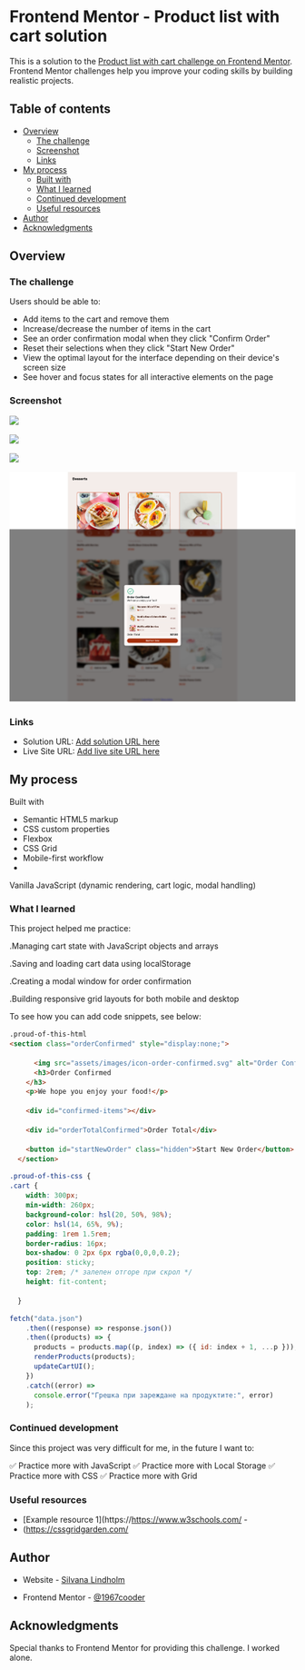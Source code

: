 # Frontend Mentor - Product list with cart solution

This is a solution to the [Product list with cart challenge on Frontend Mentor](https://www.frontendmentor.io/challenges/product-list-with-cart-5MmqLVAp_d). Frontend Mentor challenges help you improve your coding skills by building realistic projects. 

## Table of contents

- [Overview](#overview)
  - [The challenge](#the-challenge)
  - [Screenshot](#screenshot)
  - [Links](#links)
- [My process](#my-process)
  - [Built with](#built-with)
  - [What I learned](#what-i-learned)
  - [Continued development](#continued-development)
  - [Useful resources](#useful-resources)
- [Author](#author)
- [Acknowledgments](#acknowledgments)



## Overview

### The challenge

Users should be able to:

- Add items to the cart and remove them
- Increase/decrease the number of items in the cart
- See an order confirmation modal when they click "Confirm Order"
- Reset their selections when they click "Start New Order"
- View the optimal layout for the interface depending on their device's screen size
- See hover and focus states for all interactive elements on the page

### Screenshot

![](./designSilva/127.0.0.1_5501_index.html.png)

![](./designSilva/active-states.html.png)

![](./designSilva/mobile.png)

![](./designSilva/confirmed-items.html.png)



### Links

- Solution URL: [Add solution URL here](https://bestdesserts.netlify.app/)
- Live Site URL: [Add live site URL here](https://bestdesserts.netlify.app/)


## My process

Built with

- Semantic HTML5 markup
- CSS custom properties
- Flexbox
- CSS Grid
- Mobile-first workflow
- 
Vanilla JavaScript (dynamic rendering, cart logic, modal handling)

### What I learned

This project helped me practice:

.Managing cart state with JavaScript objects and arrays

.Saving and loading cart data using localStorage

.Creating a modal window for order confirmation

.Building responsive grid layouts for both mobile and desktop

To see how you can add code snippets, see below:

```html
.proud-of-this-html
<section class="orderConfirmed" style="display:none;">
  
      <img src="assets/images/icon-order-confirmed.svg" alt="Order Confirmed" class="order-confirmed">
      <h3>Order Confirmed
    </h3>
    <p>We hope you enjoy your food!</p>

    <div id="confirmed-items"></div>

    <div id="orderTotalConfirmed">Order Total</div>

    <button id="startNewOrder" class="hidden">Start New Order</button>
  </section>
```
```css
.proud-of-this-css {
.cart {
    width: 300px;
    min-width: 260px;
    background-color: hsl(20, 50%, 98%);
    color: hsl(14, 65%, 9%);
    padding: 1rem 1.5rem;
    border-radius: 16px;
    box-shadow: 0 2px 6px rgba(0,0,0,0.2);
    position: sticky;
    top: 2rem; /* залепен отгоре при скрол */
    height: fit-content;

  }
```
```js
fetch("data.json")
    .then((response) => response.json())
    .then((products) => {
      products = products.map((p, index) => ({ id: index + 1, ...p }));
      renderProducts(products);
      updateCartUI();
    })
    .catch((error) =>
      console.error("Грешка при зареждане на продуктите:", error)
    );
```


### Continued development

Since this project was very difficult for me, in the future I want to:

✅ Practice more with JavaScript
✅ Practice more with Local Storage
✅ Practice more with CSS
✅ Practice more with Grid



### Useful resources

- [Example resource 1](https://https://www.w3schools.com/ - 
- (https://cssgridgarden.com/



## Author

- Website - [Silvana Lindholm](http://127.0.0.1:5501/index.html)

- Frontend Mentor - [@1967cooder
](https://www.frontendmentor.io/profile/1967cooder)



## Acknowledgments

Special thanks to Frontend Mentor for providing this challenge. I worked alone.

